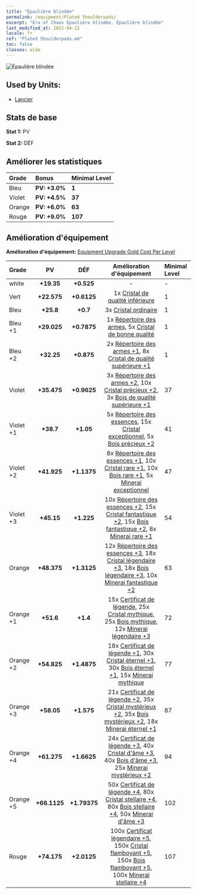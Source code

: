```yaml
---
title: "Épaulière blindée"
permalink: /equipment/Plated Shoulderpads/
excerpt: "Era of Chaos Épaulière blindée. Épaulière blindée"
last_modified_at: 2021-04-21
locale: fr
ref: "Plated Shoulderpads.md"
toc: false
classes: wide
---
```


  ![Épaulière blindée](/images/e/e_1014.png)

## Used by Units:

* [Lancier](/fr/units/Pikeman/) 


## Stats de base
 **Stat 1:** PV

 **Stat 2:** DÉF

## Améliorer les statistiques

  |     Grade    |   Bonus | Minimal Level | 
  |:-------------|:--------|:--------------| 
  | Bleu | **PV: +3.0%** | **1** | 
  | Violet | **PV: +4.5%** | **37** | 
  | Orange | **PV: +6.0%** | **63** | 
  | Rouge | **PV: +9.0%** | **107** | 


## Amélioration d'équipement
 **Amélioration d'équipement:** [Equipment Upgrade Gold Cost Per Level](/equipment/EquipmentUpgradeCostPerLevel/) 

  |          Grade      | PV | DÉF | Amélioration d'équipement | Minimal Level |
  |:--------------------|:---------:|:---------:|:----------------:|:--------------|
  | white | **+19.35** | **+0.525** | - | - |
  | Vert | **+22.575** | **+0.6125** | 1x [Cristal de qualité inférieure](/fr/Items/mat_5/) | 1 |
  | Bleu | **+25.8** | **+0.7** | 3x [Cristal ordinaire](/fr/Items/mat_11/) | 1 |
  | Bleu +1 | **+29.025** | **+0.7875** | 1x [Répertoire des armes](/fr/Items/mat_18/), 5x [Cristal de bonne qualité](/fr/Items/mat_17/) | 1 |
  | Bleu +2 | **+32.25** | **+0.875** | 2x [Répertoire des armes +1](/fr/Items/mat_25/), 8x [Cristal de qualité supérieure +1](/fr/Items/mat_24/) | 1 |
  | Violet | **+35.475** | **+0.9625** | 3x [Répertoire des armes +2](/fr/Items/mat_32/), 10x [Cristal précieux +2](/fr/Items/mat_31/), 3x [Bois de qualité supérieure +1](/fr/Items/mat_20/) | 37 |
  | Violet +1 | **+38.7** | **+1.05** | 5x [Répertoire des essences](/fr/Items/mat_39/), 15x [Cristal exceptionnel](/fr/Items/mat_38/), 5x [Bois précieux +2](/fr/Items/mat_27/) | 41 |
  | Violet +2 | **+41.925** | **+1.1375** | 8x [Répertoire des essences +1](/fr/Items/mat_46/), 10x [Cristal rare +1](/fr/Items/mat_45/), 10x [Bois rare +1](/fr/Items/mat_41/), 5x [Minerai exceptionnel](/fr/Items/mat_33/) | 47 |
  | Violet +3 | **+45.15** | **+1.225** | 10x [Répertoire des essences +2](/fr/Items/mat_53/), 15x [Cristal fantastique +2](/fr/Items/mat_52/), 15x [Bois fantastique +2](/fr/Items/mat_48/), 8x [Minerai rare +1](/fr/Items/mat_40/) | 54 |
  | Orange | **+48.375** | **+1.3125** | 12x [Répertoire des essences +3](/fr/Items/mat_60/), 18x [Cristal légendaire +3](/fr/Items/mat_59/), 18x [Bois légendaire +3](/fr/Items/mat_55/), 10x [Minerai fantastique +2](/fr/Items/mat_47/) | 63 |
  | Orange +1 | **+51.6** | **+1.4** | 15x [Certificat de légende](/fr/Items/mat_67/), 25x [Cristal mythique](/fr/Items/mat_66/), 25x [Bois mythique](/fr/Items/mat_62/), 12x [Minerai légendaire +3](/fr/Items/mat_54/) | 72 |
  | Orange +2 | **+54.825** | **+1.4875** | 18x [Certificat de légende +1](/fr/Items/mat_74/), 30x [Cristal éternel +1](/fr/Items/mat_73/), 30x [Bois éternel +1](/fr/Items/mat_69/), 15x [Minerai mythique](/fr/Items/mat_61/) | 77 |
  | Orange +3 | **+58.05** | **+1.575** | 21x [Certificat de légende +2](/fr/Items/mat_81/), 35x [Cristal mystérieux +2](/fr/Items/mat_80/), 35x [Bois mystérieux +2](/fr/Items/mat_76/), 18x [Minerai éternel +1](/fr/Items/mat_68/) | 87 |
  | Orange +4 | **+61.275** | **+1.6625** | 24x [Certificat de légende +3](/fr/Items/mat_88/), 40x [Cristal d'âme +3](/fr/Items/mat_87/), 40x [Bois d'âme +3](/fr/Items/mat_83/), 25x [Minerai mystérieux +2](/fr/Items/mat_75/) | 94 |
  | Orange +5 | **+66.1125** | **+1.79375** | 50x [Certificat de légende +4](/fr/Items/mat_95/), 80x [Cristal stellaire +4](/fr/Items/mat_94/), 80x [Bois stellaire +4](/fr/Items/mat_90/), 50x [Minerai d'âme +3](/fr/Items/mat_82/) | 102 |
  | Rouge | **+74.175** | **+2.0125** | 100x [Certificat légendaire +5](/fr/Items/mat_102/), 150x [Cristal flamboyant +5](/fr/Items/mat_101/), 150x [Bois flamboyant +5](/fr/Items/mat_97/), 100x [Minerai stellaire +4](/fr/Items/mat_89/) | 107 |

